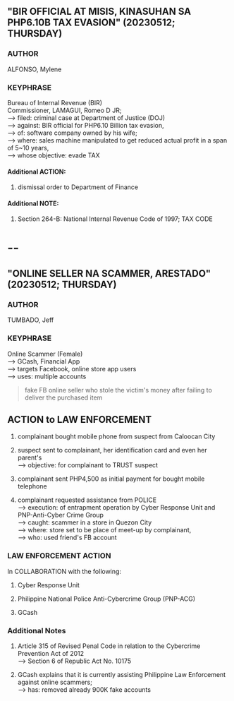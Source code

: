 ## "BIR OFFICIAL AT MISIS, KINASUHAN SA PHP6.10B TAX EVASION" (20230512; THURSDAY)

### AUTHOR

ALFONSO, Mylene

### KEYPHRASE

Bureau of Internal Revenue (BIR)<br/>
Commissioner, LAMAGUI, Romeo D JR;<br/>
--> filed: criminal case at Department of Justice (DOJ)<br/>
--> against: BIR official for PHP6.10 Billion tax evasion,<br/>
--> of: software company owned by his wife;<br/>
--> where: sales machine manipulated to get reduced actual profit in a span of 5~10 years,<br/>
--> whose objective: evade TAX

#### Additional ACTION: 

1) dismissal order to Department of Finance

#### Additional NOTE: 

1) Section 264-B: National Internal Revenue Code of 1997; TAX CODE


# --

## "ONLINE SELLER NA SCAMMER, ARESTADO" (20230512; THURSDAY)

### AUTHOR

TUMBADO, Jeff

### KEYPHRASE

Online Scammer (Female)<br/>
--> GCash, Financial App<br/>
--> targets Facebook, online store app users<br/>
--> uses: multiple accounts

> fake FB online seller who stole the victim's money after failing to deliver the purchased item

## ACTION to LAW ENFORCEMENT

1) complainant bought mobile phone from suspect from Caloocan City

2) suspect sent to complainant, her identification card and even her parent's<br/> 
--> objective: for complainant to TRUST suspect

3) complainant sent PHP4,500 as initial payment for bought mobile telephone

4) complainant requested assistance from POLICE<br/> 
--> execution: of entrapment operation by Cyber Response Unit and PNP-Anti-Cyber Crime Group<br/>
--> caught: scammer in a store in Quezon City<br/>
--> where: store set to be place of meet-up by complainant,<br/>
--> who: used friend's FB account

### LAW ENFORCEMENT ACTION 

In COLLABORATION with the following:

1) Cyber Response Unit

2) Philippine National Police Anti-Cybercrime Group (PNP-ACG)

3) GCash

### Additional Notes

1) Article 315 of Revised Penal Code in relation to the Cybercrime Prevention Act of 2012<br/> 
--> Section 6 of Republic Act No. 10175

2) GCash explains that it is currently assisting Philippine Law Enforcement against online scammers;<br/> 
--> has: removed already 900K fake accounts



